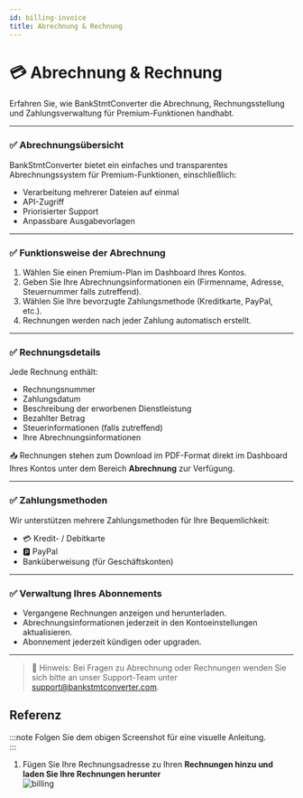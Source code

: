 ```yaml
---
id: billing-invoice
title: Abrechnung & Rechnung
---
```


# 💳 Abrechnung & Rechnung

Erfahren Sie, wie BankStmtConverter die Abrechnung, Rechnungsstellung und Zahlungsverwaltung für Premium-Funktionen handhabt.

---

### ✅ Abrechnungsübersicht

BankStmtConverter bietet ein einfaches und transparentes Abrechnungssystem für Premium-Funktionen, einschließlich:  
- Verarbeitung mehrerer Dateien auf einmal  
- API-Zugriff  
- Priorisierter Support  
- Anpassbare Ausgabevorlagen  

---

### ✅ Funktionsweise der Abrechnung

1. Wählen Sie einen Premium-Plan im Dashboard Ihres Kontos.  
2. Geben Sie Ihre Abrechnungsinformationen ein (Firmenname, Adresse, Steuernummer falls zutreffend).  
3. Wählen Sie Ihre bevorzugte Zahlungsmethode (Kreditkarte, PayPal, etc.).  
4. Rechnungen werden nach jeder Zahlung automatisch erstellt.

---

### ✅ Rechnungsdetails

Jede Rechnung enthält:  
- Rechnungsnummer  
- Zahlungsdatum  
- Beschreibung der erworbenen Dienstleistung  
- Bezahlter Betrag  
- Steuerinformationen (falls zutreffend)  
- Ihre Abrechnungsinformationen  

📥 Rechnungen stehen zum Download im PDF-Format direkt im Dashboard Ihres Kontos unter dem Bereich **Abrechnung** zur Verfügung.

---

### ✅ Zahlungsmethoden

Wir unterstützen mehrere Zahlungsmethoden für Ihre Bequemlichkeit:  
- 💳 Kredit- / Debitkarte  
- 🅿️ PayPal  
- Banküberweisung (für Geschäftskonten)  

---

### ✅ Verwaltung Ihres Abonnements

- Vergangene Rechnungen anzeigen und herunterladen.  
- Abrechnungsinformationen jederzeit in den Kontoeinstellungen aktualisieren.  
- Abonnement jederzeit kündigen oder upgraden.

---

> 📢 Hinweis: Bei Fragen zu Abrechnung oder Rechnungen wenden Sie sich bitte an unser Support-Team unter [support@bankstmtconverter.com](mailto:support@bankstmtconverter.com).

## Referenz

:::note
Folgen Sie dem obigen Screenshot für eine visuelle Anleitung.  
:::

1. Fügen Sie Ihre Rechnungsadresse zu Ihren **Rechnungen hinzu und laden Sie Ihre Rechnungen herunter**  
![billing](/img/Billing.png)
